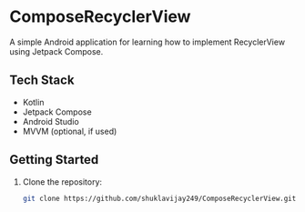 # ComposeRecyclerView

A simple Android application for learning how to implement RecyclerView using Jetpack Compose.

## Tech Stack

- Kotlin
- Jetpack Compose
- Android Studio
- MVVM (optional, if used)

## Getting Started

1. Clone the repository:
   ```bash
   git clone https://github.com/shuklavijay249/ComposeRecyclerView.git
